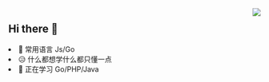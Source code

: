 <a href="https://github.com/anuraghazra/github-readme-stats">
  <img align="right" style="width:auto" src="https://github-readme-stats.vercel.app/api/top-langs/?username=OfflineY&layout=compact"/>
</a>
<h2>Hi there 👋</h2>
<li>🎯 常用语言 Js/Go</li>
<li>😥 什么都想学什么都只懂一点</li>
<li>🤔 正在学习 Go/PHP/Java</li>
